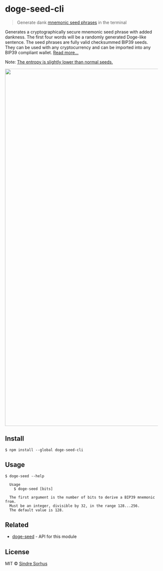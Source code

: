 # doge-seed-cli

> Generate dank [mnemonic seed phrases](https://en.bitcoinwiki.org/wiki/Mnemonic_phrase) in the terminal

Generates a cryptographically secure mnemonic seed phrase with added dankness. The first four words will be a randomly generated Doge-like sentence. The seed phrases are fully valid checksummed BIP39 seeds. They can be used with any cryptocurrency and can be imported into any BIP39 compliant wallet. [Read more…](https://github.com/lukechilds/doge-seed)

Note: [The entropy is slightly lower than normal seeds.](https://github.com/lukechilds/doge-seed#how-secure-is-this)

<img src="screenshot.png" width="1175">


## Install

```
$ npm install --global doge-seed-cli
```


## Usage

```
$ doge-seed --help

  Usage
    $ doge-seed [bits]

  The first argument is the number of bits to derive a BIP39 mnemonic from.
  Must be an integer, divisible by 32, in the range 128...256.
  The default value is 128.
```


## Related

- [doge-seed](https://github.com/lukechilds/doge-seed) - API for this module


## License

MIT © [Sindre Sorhus](https://sindresorhus.com)
